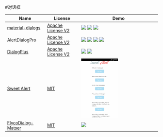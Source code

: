 #对话框

Name| License |Demo
---|---|---
[material-dialogs](https://github.com/afollestad/material-dialogs) | [Apache License V2](https://www.apache.org/licenses/LICENSE-2.0) | ![](https://github.com/wasabeef/awesome-android-ui/blob/master/art/material-dialogs.webp) ![](https://github.com/wasabeef/awesome-android-ui/blob/master/art/material-dialogs2.webp) ![](https://github.com/wasabeef/awesome-android-ui/blob/master/art/material-dialogs3.webp)
[AlertDialogPro](https://github.com/fengdai/AlertDialogPro) | [Apache License V2](https://www.apache.org/licenses/LICENSE-2.0) | <img src="https://github.com/wasabeef/awesome-android-ui/blob/master/art/AlertDialogPro.png" width="49%"> <img src="https://github.com/wasabeef/awesome-android-ui/blob/master/art/AlertDialogPro2.png" width="49%"> <img src="https://github.com/wasabeef/awesome-android-ui/blob/master/art/AlertDialogPro3.png" width="49%"> <img src="https://github.com/wasabeef/awesome-android-ui/blob/master/art/AlertDialogPro4.png" width="49%">
[DialogPlus](https://github.com/orhanobut/dialogplus) | [Apache License V2](https://www.apache.org/licenses/LICENSE-2.0) | <img src="https://github.com/wasabeef/awesome-android-ui/blob/master/art/DialogPlus.png" width="30%"> <img src="https://github.com/wasabeef/awesome-android-ui/blob/master/art/DialogPlus2.gif" width="49%">
[Sweet Alert](https://github.com/pedant/sweet-alert-dialog) | [MIT](http://opensource.org/licenses/MIT) | <img src="https://github.com/wasabeef/awesome-android-ui/blob/master/art/swalert_change_type.gif" width="49%">
[FlycoDialog-Matser](https://github.com/H07000223/FlycoDialog_Master) | [MIT](http://opensource.org/licenses/MIT) | <img src="https://github.com/wasabeef/awesome-android-ui/blob/master/art/FlycoDialog-Matser.gif" width="49%">